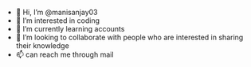 - 👋 Hi, I’m @manisanjay03
- 👀 I’m interested in coding
- 🌱 I’m currently learning accounts
- 💞️ I’m looking to collaborate with people who are interested in sharing their knowledge 
- 📫 can reach me through mail 

<!---
manisanjay03/manisanjay03 is a ✨ special ✨ repository because its `README.md` (this file) appears on your GitHub profile.
You can click the Preview link to take a look at your changes.
--->
